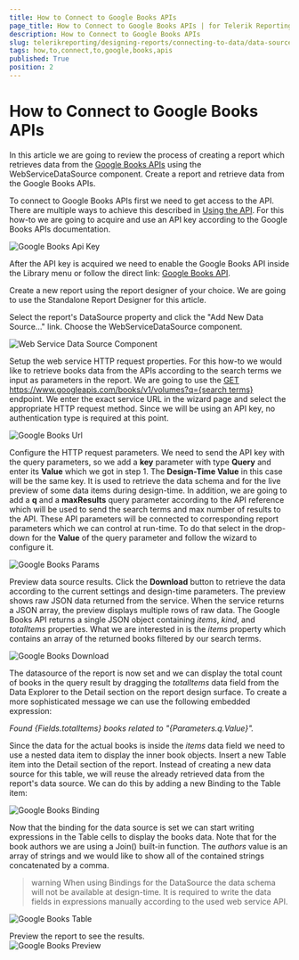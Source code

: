 ```yaml
---
title: How to Connect to Google Books APIs
page_title: How to Connect to Google Books APIs | for Telerik Reporting Documentation
description: How to Connect to Google Books APIs
slug: telerikreporting/designing-reports/connecting-to-data/data-source-components/webservicedatasource-component/how-to-connect-to-google-books-apis
tags: how,to,connect,to,google,books,apis
published: True
position: 2
---
```


# How to Connect to Google Books APIs



In this article we are going to review the process of creating a report which retrieves data from the
        [Google Books APIs](https://developers.google.com/books/)
        using the WebServiceDataSource component.
      Create a report and retrieve data from the Google Books APIs.

To connect to Google Books APIs first we need to get access to the API. There are multiple ways to achieve this described in
              [Using the API](https://developers.google.com/books/docs/v1/using).
              For this how-to we are going to acquire and use an API key according to the Google Books APIs documentation.
              
  ![Google Books Api Key](images/DataSources/GoogleBooksApiKey.png)

After the API key is acquired we need to enable the Google Books API inside the Library menu or follow the direct link:
              [Google Books API](https://console.developers.google.com/apis/library/books.googleapis.com).
            

Create a new report using the report designer of your choice. We are going to use the Standalone Report Designer for this article.

Select the report's DataSource property and click the "Add New Data Source..." link. Choose the WebServiceDataSource component.
              
  ![Web Service Data Source Component](images/DataSources/WebServiceDataSourceComponent.png)

Setup the web service HTTP request properties. For this how-to we would like to retrieve books data from the APIs according to
              the search terms we input as parameters in the report. We are going to use the
              [GET https://www.googleapis.com/books/v1/volumes?q={search terms}](https://developers.google.com/books/docs/v1/reference/volumes/list) endpoint.
              We enter the exact service URL in the wizard page and select the appropriate HTTP request method.
              Since we will be using an API key, no authentication type is required at this point.
              
  ![Google Books Url](images/DataSources/GoogleBooksUrl.png)

Configure the HTTP request parameters. We need to send the API key with the query parameters, so we add a __key__
              parameter with type __Query__ and enter its __Value__ which we got in step 1. The __Design-Time Value__ in this case
              will be the same key. It is used to retrieve the data schema and for the live preview of some data items during design-time.
              In addition, we are going to add a __q__ and a __maxResults__ query parameter according to the API reference which will be used to send the
              search terms and max number of results to the API. These API parameters will be connected to corresponding report parameters
              which we can control at run-time. To do that select __<New Report Parameter>__ in the drop-down for the __Value__ of the query
              parameter and follow the wizard to configure it.
              
  ![Google Books Params](images/DataSources/GoogleBooksParams.png)

Preview data source results. Click the __Download__ button to retrieve the data according to the current settings and design-time parameters.
              The preview shows raw JSON data returned from the service. When the service returns a JSON array, the preview displays multiple rows of raw data.
              The Google Books API returns a single JSON object containing *items*, *kind*, and
              *totalItems* properties. What we are interested in is the *items* property which contains an array of the returned books
              filtered by our search terms.
              
  ![Google Books Download](images/DataSources/GoogleBooksDownload.png)

The datasource of the report is now set and we can display the total count of books in the query result by dragging the *totalItems*
              data field from the Data Explorer to the Detail section on the report design surface. To create a more sophisticated message we can use the following embedded expression:
            

*Found {Fields.totalItems} books related to "{Parameters.q.Value}".*

Since the data for the actual books is inside the *items* data field we need to use a nested data item to display the inner book objects.
              Insert a new Table item into the Detail section of the report. Instead of creating a new data source for this table, we will reuse the already retrieved data from the
              report's data source. We can do this by adding a new Binding to the Table item:
              
  ![Google Books Binding](images/DataSources/GoogleBooksBinding.png)

Now that the binding for the data source is set we can start writing expressions in the Table cells to display the books data.
              Note that for the book authors we are using a Join() built-in function. The *authors* value is an array of strings and we would like to show all of the
              contained strings concatenated by a comma.
            

>warning When using Bindings for the DataSource the data schema will not be available at design-time. It is required to write the data fields in expressions manually                according to the used web service API.              
  
  ![Google Books Table](images/DataSources/GoogleBooksTable.png)

Preview the report to see the results.  
  ![Google Books Preview](images/DataSources/GoogleBooksPreview.png)
